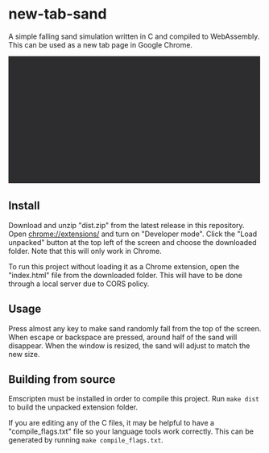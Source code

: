 # new-tab-sand

A simple falling sand simulation written in C and compiled to WebAssembly. This can be used as a new tab page in Google Chrome.

![GIF of this simulation running](images/falling-sand.gif)

## Install

Download and unzip "dist.zip" from the latest release in this repository. Open [chrome://extensions/](chrome://extensions/) and turn on "Developer mode". Click the "Load unpacked" button at the top left of the screen and choose the downloaded folder. Note that this will only work in Chrome.

To run this project without loading it as a Chrome extension, open the "index.html" file from the downloaded folder. This will have to be done through a local server due to CORS policy.

## Usage

Press almost any key to make sand randomly fall from the top of the screen. When escape or backspace are pressed, around half of the sand will disappear. When the window is resized, the sand will adjust to match the new size.

## Building from source

Emscripten must be installed in order to compile this project. Run `make dist` to build the unpacked extension folder.

If you are editing any of the C files, it may be helpful to have a "compile_flags.txt" file so your language tools work correctly. This can be generated by running `make compile_flags.txt`.
